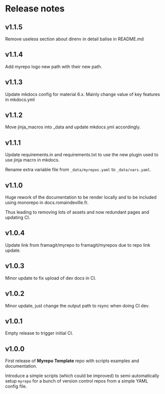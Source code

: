 # Release notes

## v1.1.5

Remove useless section about direnv in detail balise in README.md

## v1.1.4

Add myrepo logo new path with their new path.

## v1.1.3

Update mkdocs config for material 6.x. Mainly change value of key features in
mkdocs.yml

## v1.1.2

Move jinja_macros into _data and update mkdocs.yml accordingly.

## v1.1.1

Update requirements.in and requirements.txt to use the new plugin used to use
jinja macro in mkdocs.

Rename extra variable file from `_data/myrepos.yaml` to `_data/vars.yaml`.

## v1.1.0

Huge rework of the documentation to be render locally and to be included
using monorepo in docs.romaindeville.fr.

Thus leading to removing lots of assets and now redundant pages and updating CI.

## v1.0.4

Update link from framagit/myrepo to framagit/myrepos due to repo link update.

## v1.0.3

Minor update to fix upload of dev docs in CI.

## v1.0.2

Minor update, just change the output path to rsync when doing CI dev.

## v1.0.1

Empty release to trigger initial CI.

## v1.0.0

First release of **Myrepo Template** repo with scripts examples and
documentation.

Introduce a simple scripts (which could be improved) to semi-automatically setup
`myrepo` for a bunch of version control repos from a simple YAML config file.
